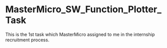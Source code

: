 # MasterMicro_SW_Function_Plotter_Task
This is the 1st task which MasterMicro assigned to me in the internship recruitment process.
